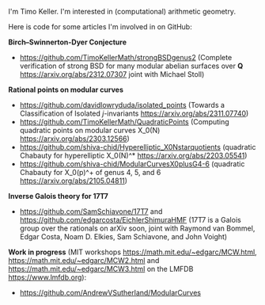 I'm Timo Keller. I'm interested in (computational) arithmetic geometry.

Here is code for some articles I'm involved in on GitHub:

**Birch–Swinnerton-Dyer Conjecture**

* https://github.com/TimoKellerMath/strongBSDgenus2 (Complete verification of strong BSD for many modular abelian surfaces over __Q__ https://arxiv.org/abs/2312.07307 joint with Michael Stoll)

**Rational points on modular curves**

* https://github.com/davidlowryduda/isolated_points (Towards a Classification of Isolated _j_-invariants https://arxiv.org/abs/2311.07740)
* https://github.com/TimoKellerMath/QuadraticPoints (Computing quadratic points on modular curves X_0(N) https://arxiv.org/abs/2303.12566)
* https://github.com/shiva-chid/Hyperelliptic_X0Nstarquotients (quadratic Chabauty for hyperelliptic X_0(N)^* https://arxiv.org/abs/2203.05541)
* https://github.com/shiva-chid/ModularCurvesX0plusG4-6 (quadratic Chabauty for X_0(p)^+ of genus 4, 5, and 6 https://arxiv.org/abs/2105.04811)

**Inverse Galois theory for 17T7**

* https://github.com/SamSchiavone/17T7 and https://github.com/edgarcosta/EichlerShimuraHMF (17T7 is a Galois group over the rationals on arXiv soon, joint with Raymond van Bommel, Edgar Costa, Noam D. Elkies, Sam Schiavone, and John Voight)

**Work in progress** (MIT workshops https://math.mit.edu/~edgarc/MCW.html, https://math.mit.edu/~edgarc/MCW2.html and https://math.mit.edu/~edgarc/MCW3.html on the LMFDB https://www.lmfdb.org):
* https://github.com/AndrewVSutherland/ModularCurves
